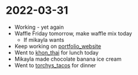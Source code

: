 # 2022-03-31
- Working - yet again
- Waffle Friday tomorrow, make waffle mix today
	- If mikayla wants
- Keep working on [portfolio_website](portfolio_website.md)
- Went to [khon_thai](khon_thai.md) for lunch today
- Mikayla made chocolate banana ice cream
- Went to [torchys_tacos](torchys_tacos.md) for dinner